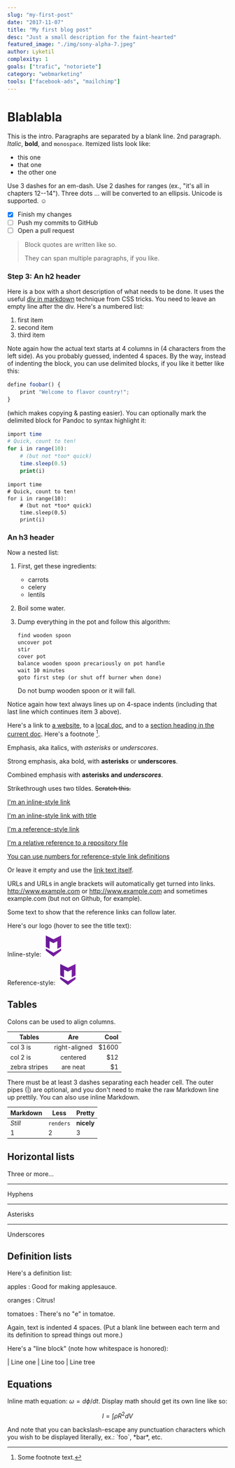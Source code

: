 ```yaml
---
slug: "my-first-post"
date: "2017-11-07"
title: "My first blog post"
desc: "Just a small description for the faint-hearted"
featured_image: "./img/sony-alpha-7.jpeg"
author: Lyketil
complexity: 1
goals: ["trafic", "notoriete"]
category: "webmarketing"
tools: ["facebook-ads", "mailchimp"]
---
```


# Blablabla
This is the intro. Paragraphs are separated by a blank line. 2nd paragraph. *Italic*, **bold**, and `monospace`. Itemized lists
look like:

  * this one
  * that one
  * the other one

Use 3 dashes for an em-dash. Use 2 dashes for ranges (ex., "it's all in chapters 12--14"). Three dots ... will be converted to an ellipsis. Unicode is supported. ☺

- [x] Finish my changes
- [ ] Push my commits to GitHub
- [ ] Open a pull request

> Block quotes are
> written like so.
>
> They can span multiple paragraphs,
> if you like.


<div markdown="1" class="card facebook">

### Step 3: An h2 header

Here is a box with a short description of what needs to be done. It uses the useful [div in markdown](https://css-tricks.com/little-stuff-markdown-always-forget-google/) technique from CSS tricks. You need to leave an empty line after the div. Here's a numbered list:

 1. first item
 2. second item
 3. third item

Note again how the actual text starts at 4 columns in (4 characters
from the left side). As you probably guessed, indented 4 spaces. By the way, instead of
indenting the block, you can use delimited blocks, if you like it better like this:

```javascript
define foobar() {
    print "Welcome to flavor country!";
}
```

</div>

(which makes copying & pasting easier). You can optionally mark the
delimited block for Pandoc to syntax highlight it:

~~~php
import time
# Quick, count to ten!
for i in range(10):
    # (but not *too* quick)
    time.sleep(0.5)
    print(i)
~~~

~~~
import time
# Quick, count to ten!
for i in range(10):
    # (but not *too* quick)
    time.sleep(0.5)
    print(i)
~~~

### An h3 header ###

Now a nested list:

 1. First, get these ingredients:

      * carrots
      * celery
      * lentils

 2. Boil some water.

 3. Dump everything in the pot and follow
    this algorithm:

        find wooden spoon
        uncover pot
        stir
        cover pot
        balance wooden spoon precariously on pot handle
        wait 10 minutes
        goto first step (or shut off burner when done)

    Do not bump wooden spoon or it will fall.

Notice again how text always lines up on 4-space indents (including
that last line which continues item 3 above).

Here's a link to [a website](http://foo.bar), to a [local
doc](local-doc.html), and to a [section heading in the current
doc](#an-h2-header). Here's a footnote [^1].

[^1]: Some footnote text.

Emphasis, aka italics, with *asterisks* or _underscores_.

Strong emphasis, aka bold, with **asterisks** or __underscores__.

Combined emphasis with **asterisks and _underscores_**.

Strikethrough uses two tildes. ~~Scratch this.~~


[I'm an inline-style link](https://www.google.com)

[I'm an inline-style link with title](https://www.google.com "Google's Homepage")

[I'm a reference-style link][Arbitrary case-insensitive reference text]

[I'm a relative reference to a repository file](../blob/master/LICENSE)

[You can use numbers for reference-style link definitions][1]

Or leave it empty and use the [link text itself].

URLs and URLs in angle brackets will automatically get turned into links. 
http://www.example.com or <http://www.example.com> and sometimes 
example.com (but not on Github, for example).

Some text to show that the reference links can follow later.

[arbitrary case-insensitive reference text]: https://www.mozilla.org
[1]: http://slashdot.org
[link text itself]: http://www.reddit.com


Here's our logo (hover to see the title text):

Inline-style: 
![alt text](https://github.com/adam-p/markdown-here/raw/master/src/common/images/icon48.png "Logo Title Text 1")

Reference-style: 
![alt text][logo]

[logo]: https://github.com/adam-p/markdown-here/raw/master/src/common/images/icon48.png "Logo Title Text 2"

## Tables

Colons can be used to align columns.

| Tables        | Are           | Cool  |
| ------------- |:-------------:| -----:|
| col 3 is      | right-aligned | $1600 |
| col 2 is      | centered      |   $12 |
| zebra stripes | are neat      |    $1 |

There must be at least 3 dashes separating each header cell.
The outer pipes (|) are optional, and you don't need to make the 
raw Markdown line up prettily. You can also use inline Markdown.

Markdown | Less | Pretty
--- | --- | ---
*Still* | `renders` | **nicely**
1 | 2 | 3

## Horizontal lists

Three or more...

---

Hyphens

***

Asterisks

___

Underscores

## Definition lists

Here's a definition list:

apples
  : Good for making applesauce.

oranges
  : Citrus!

tomatoes
  : There's no "e" in tomatoe.

Again, text is indented 4 spaces. (Put a blank line between each
term and  its definition to spread things out more.)

Here's a "line block" (note how whitespace is honored):

| Line one
|   Line too
| Line tree

## Equations

Inline math equation: $\omega = d\phi / dt$. Display
math should get its own line like so:

$$I = \int \rho R^{2} dV$$

And note that you can backslash-escape any punctuation characters
which you wish to be displayed literally, ex.: \`foo\`, \*bar\*, etc.